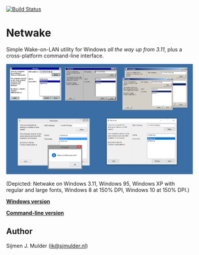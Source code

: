 [![Build Status](https://dev.azure.com/sjmulder/netwake/_apis/build/status/netwake?branchName=master)](https://dev.azure.com/sjmulder/netwake/_build/latest?definitionId=8&branchName=master)

Netwake
=======
Simple Wake-on-LAN utility for Windows *all the way up from 3.11*, plus
a cross-platform command-line interface.

[![Screenshot](win32/screenshot.png)](win32/screenshot.png)

(Depicted: Netwake on Windows 3.11, Windows 95, Windows XP with regular
and large fonts, Windows 8 at 150% DPI, Windows 10 at 150% DPI.)

**[Windows version](win32/)**

**[Command-line version](cli/)**

Author
------
Sijmen J. Mulder (<ik@sjmulder.nl>)
